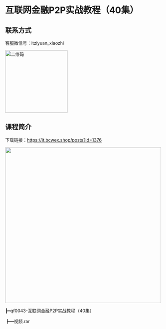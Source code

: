 # 互联网金融P2P实战教程（40集）

## 联系方式

客服微信号：itziyuan_xiaozhi

<img src="https://ziyuanyun.oss-cn-guangzhou.aliyuncs.com/common/20240614073449/666b82192834a.jpg" width="200" height="200" alt="二维码">

## 课程简介

下载链接：https://it.bcwex.shop/posts?id=1376

<img src="https://ziyuanyun.oss-cn-guangzhou.aliyuncs.com/yun/20240515153921/664466a92798e.jpg" width="500" alt="">

  ┣━qf0043-互联网金融P2P实战教程（40集）

 ┣━视频.rar

  